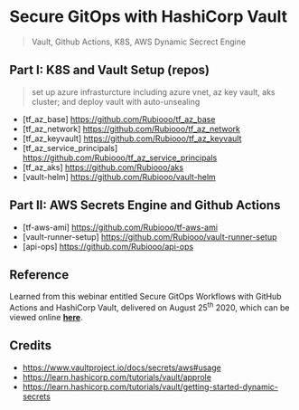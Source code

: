 # Secure GitOps with HashiCorp Vault
> Vault, Github Actions, K8S, AWS Dynamic Secrect Engine 

## Part I: K8S and Vault Setup (repos)
> set up azure infrasturcture including azure vnet, az key vault, aks cluster; and deploy vault with auto-unsealing 
- [tf_az_base] https://github.com/Rubiooo/tf_az_base
- [tf_az_network] https://github.com/Rubiooo/tf_az_network
- [tf_az_keyvault] https://github.com/Rubiooo/tf_az_keyvault
- [tf_az_service_principals] https://github.com/Rubiooo/tf_az_service_principals
- [tf_az_aks] https://github.com/Rubiooo/aks
- [vault-helm] https://github.com/Rubiooo/vault-helm


## Part II: AWS Secrets Engine and Github Actions
- [tf-aws-ami] https://github.com/Rubiooo/tf-aws-ami
- [vault-runner-setup] https://github.com/Rubiooo/vault-runner-setup
- [api-ops] https://github.com/Rubiooo/api-ops



## Reference

 Learned from this webinar entitled Secure GitOps Workflows with GitHub Actions and HashiCorp Vault, delivered on August 25<sup>th</sup> 2020, which can be viewed online [**here**](https://www.hashicorp.com/resources/secure-gitops-workflows-with-github-actions-and-hashicorp-vault).


## Credits

- https://www.vaultproject.io/docs/secrets/aws#usage
- https://learn.hashicorp.com/tutorials/vault/approle
- https://learn.hashicorp.com/tutorials/vault/getting-started-dynamic-secrets


